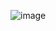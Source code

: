 ![image](https://user-images.githubusercontent.com/7311742/179349526-b3904824-1ab1-4825-816a-8f243fa854ae.png)
